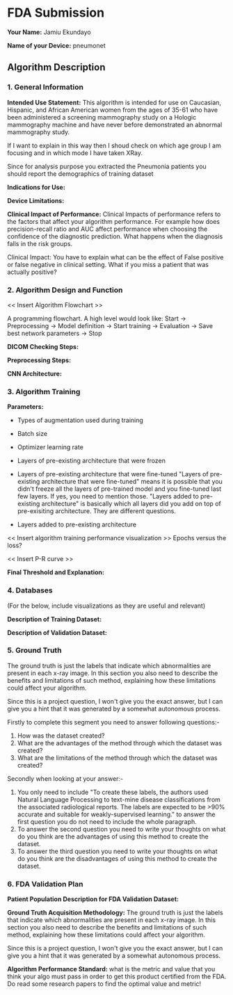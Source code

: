 # FDA  Submission

**Your Name:** Jamiu Ekundayo

**Name of your Device:** pneumonet

## Algorithm Description 

### 1. General Information

**Intended Use Statement:** This algorithm is intended for use on Caucasian, Hispanic, and African American women from the ages of 35-61 who have been administered a screening mammography study on a Hologic mammography machine and have never before demonstrated an abnormal mammography study.

If I want to explain in this way then I shoud check on which age group I am focusing and in which mode I have taken XRay.

Since for analysis purpose you extracted the Pneumonia patients you should report the demographics of training dataset


**Indications for Use:**

**Device Limitations:**

**Clinical Impact of Performance:** Clinical Impacts of performance refers to the factors that affect your algorithm performance. For example how does precision-recall ratio and AUC affect performance when choosing the confidence of the diagnostic prediction.
What happens when the diagnosis falls in the risk groups.


Clinical Impact: You have to explain what can be the effect of False positive or false negative in clinical setting. What if you miss a patient that was actually positive?


### 2. Algorithm Design and Function

<< Insert Algorithm Flowchart >>

A programming flowchart. A high level would look like:
Start -> Preprocessing -> Model definition -> Start training -> Evaluation -> Save best network parameters -> Stop

**DICOM Checking Steps:**

**Preprocessing Steps:**

**CNN Architecture:**


### 3. Algorithm Training

**Parameters:**
* Types of augmentation used during training

* Batch size

* Optimizer learning rate

* Layers of pre-existing architecture that were frozen

* Layers of pre-existing architecture that were fine-tuned
"Layers of pre-existing architecture that were fine-tuned" means it is possible that you didn't freeze all the layers of pre-trained model and you fine-tuned last few layers. If yes, you need to mention those. "Layers added to pre-existing architecture" is basically which all layers did you add on top of pre-exisiting architecture. They are different questions.

* Layers added to pre-existing architecture

<< Insert algorithm training performance visualization >> 
Epochs versus the loss? 

<< Insert P-R curve >>

**Final Threshold and Explanation:**

### 4. Databases
 (For the below, include visualizations as they are useful and relevant)

**Description of Training Dataset:** 


**Description of Validation Dataset:** 


### 5. Ground Truth

The ground truth is just the labels that indicate which abnormalities are present in each x-ray image. In this section you also need to describe the benefits and limitations of such method, explaining how these limitations could affect your algorithm.

Since this is a project question, I won't give you the exact answer, but I can give you a hint that it was generated by a somewhat autonomous process.

Firstly to complete this segment you need to answer following questions:-
1.	How was the dataset created?
2.	What are the advantages of the method through which the dataset was created?
3.	What are the limitations of the method through which the dataset was created?

Secondly when looking at your answer:-
1. You only need to include "To create these labels, the authors used Natural Language Processing to text-mine disease classifications from the associated radiological reports. The labels are expected to be >90% accurate and suitable for weakly-supervised learning."
to answer the first question you do not need to include the whole paragraph.
2. To answer the second question you need to write your thoughts on what do you think are the advantages of using this method to create the dataset.
3. To answer the third question you need to write your thoughts on what do you think are the disadvantages of using this method to create the dataset.

### 6. FDA Validation Plan

**Patient Population Description for FDA Validation Dataset:**

**Ground Truth Acquisition Methodology:**
The ground truth is just the labels that indicate which abnormalities are present in each x-ray image. In this section you also need to describe the benefits and limitations of such method, explaining how these limitations could affect your algorithm.

Since this is a project question, I won't give you the exact answer, but I can give you a hint that it was generated by a somewhat autonomous process.


**Algorithm Performance Standard:**
what is the metric and value that you think your algo must pass in order to get this product certified from the FDA. Do read some research papers to find the optimal value and metric!

